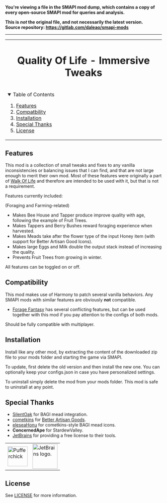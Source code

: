**You're viewing a file in the SMAPI mod dump, which contains a copy of every open-source SMAPI mod
for queries and analysis.**

**This is _not_ the original file, and not necessarily the latest version.**  
**Source repository: https://gitlab.com/daleao/smapi-mods**

----

<table align="center"><tr><td align="center" width="9999">

<!-- LOGO, TITLE, DESCRIPTION -->

# Quality Of Life - Immersive Tweaks

<br/>

<!-- TABLE OF CONTENTS -->
<details open="open" align="left">
  <summary>Table of Contents</summary>
  <ol>
    <li><a href="#features">Features</a></li>
    <li><a href="#compatibility">Compatbility</a></li>
    <li><a href="#installation">Installation</a></li>
    <li><a href="#special-thanks">Special Thanks</a></li>
    <li><a href="#license">License</a></li>
  </ol>
</details>

</td></tr></table>

## Features

This mod is a collection of small tweaks and fixes to any vanilla inconsistencies or balancing issues that I can find, and that are not large enough to merit their own mod.
Most of these features were originally a part of [Walk Of Life](https://www.nexusmods.com/stardewvalley/mods/8111) and therefore are intended to be used with it, but that is not a requirement.


Features currently included:

(Foraging and Farming-related)
- Makes Bee House and Tapper produce improve quality with age, following the example of Fruit Trees.
- Makes Tappers and Berry Bushes reward foraging experience when harvested.
- Makes Meads take after the flower type of the input Honey item (with support for Better Artisan Good Icons).
- Makes large Eggs and Milk double the output stack instead of increasing the quality.
- Prevents Fruit Trees from growing in winter.

All features can be toggled on or off.

## Compatibility

This mod makes use of Harmony to patch several vanilla behaviors. Any SMAPI mods with similar features are obviously **not** compatible.

- [Forage Fantasy](https://www.nexusmods.com/stardewvalley/mods/7554) has several conflicting features﻿, but can be used together with this mod if you pay attention to the configs of both mods.

Should be fully compatible with multiplayer.

## Installation

Install like any other mod, by extracting the content of the downloaded zip file to your mods folder and starting the game via SMAPI.

To update, first delete the old version and then install the new one. You can optionally keep your configs.json in case you have personalized settings.

To uninstall simply delete the mod from your mods folder. This mod is safe to uninstall at any point.

## Special Thanks

- [SilentOak](https://www.nexusmods.com/stardewvalley/users/66352491) for BAGI mead integration.
- [cometkins](https://www.nexusmods.com/stardewvalley/users/38715215) for [Better Artisan Goods](https://www.nexusmods.com/stardewvalley/mods/5394).
- ﻿[eleseaHonu](https://www.nexusmods.com/stardewvalley/users/64516916) for cometkins-style BAGI mead icons.﻿
- **ConcernedApe** for StardewValley.
- [JetBrains](https://jb.gg/OpenSource) for providing a free license to their tools.

<table>
  <tr>
    <td><img width="64" src="https://smapi.io/Content/images/pufferchick.png" alt="Pufferchick"></td>
    <td><img width="80" src="https://resources.jetbrains.com/storage/products/company/brand/logos/jb_beam.svg" alt="JetBrains logo."></td>
  </tr>
</table>

## License

See [LICENSE](../LICENSE) for more information.
